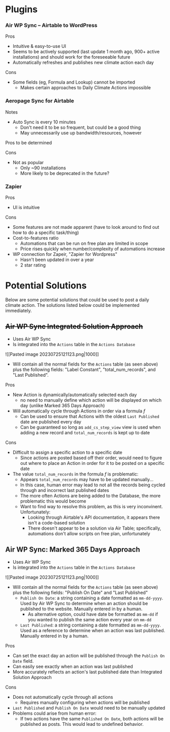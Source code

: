 # Plugins

### Air WP Sync – Airtable to WordPress
Pros
* Intuitive & easy-to-use UI
* Seems to be actively supported (last update 1 month ago, 900+ active installations) and should work for the foreseeable future
* Automatically refreshes and publishes new climate action each day

Cons
* Some fields (eg, Formula and Lookup) cannot be imported
	* Makes certain approaches to Daily Climate Actions impossible

### Aeropage Sync for Airtable

 Notes
 * Auto Sync is every 10 minutes
	 * Don't need it to be so frequent, but could be a good thing
	 * May unnecessarily use up bandwidth/resources, however

Pros to be determined

Cons
* Not as popular
	* Only ~90 installations
	* More likely to be deprecated in the future?

<div style="page-break-after: always"></div>

### Zapier
Pros
* UI is intuitive

Cons
* Some features are not made apparent (have to look around to find out how to do a specific task/thing)
* Cost-to-features ratio
	* Automations that can be run on free plan are limited in scope
	* Price rises quickly when number/complexity of automations increase
* WP connection for Zapeir, "Zapier for Wordpress"
	* Hasn't been updated in over a year
	* 2 star rating

<div style="page-break-after: always"></div>

# Potential Solutions
Below are some potential solutions that could be used to post a daily climate action. The solutions listed below could be implemented immediately.

## ~~Air WP Sync Integrated Solution Approach~~
* Uses Air WP Sync
* Is integrated into the `Actions` table in the `Actions Database`

![[Pasted image 20230725121123.png|1000]]
* Will contain all the normal fields for the `Actions` table (as seen above) plus the following fields: "Label Constant", "total_num_records", and "Last Published".

Pros
* New Action is dynamically/automatically selected each day 
	* no need to manually define which action will be displayed on which day (unlike Marked 365 Days Approach)
* Will automatically cycle through Actions in order via a formula $f$
	* Can be used to ensure that Actions with the oldest `Last Published` date are published every day
	* Can be guaranteed so long as `add_cs_step_view` view is used when adding a new record and `total_num_records` is kept up to date

Cons
* Difficult to assign a specific action to a specific date
	* Since actions are posted based off their order, would need to figure out where to place an Action in order for it to be posted on a specific date
* The value `total_num_records` in the formula $f$ is problematic:
	* Appears `total_num_records` may have to be updated manually...
	* In this case, human error may lead to not all the records being cycled through and incorrect last published dates
	* The more often Actions are being added to the Database, the more problematic this would become
	* Want to find way to resolve this problem, as this is very inconvinent. Unfortunately: 
		* Looking through Airtable's API documentation, it appears there isn't a code-based solution
		* There doesn't appear to be a solution via Air Table; specifically, automations don't allow scripts on free plan, unfortunately

<div style="page-break-after: always"></div>


## Air WP Sync: Marked 365 Days Approach
* Uses Air WP Sync
* Is integrated into the `Actions` table in the `Actions Database`

![[Pasted image 20230725121123.png|1000]]
* Will contain all the normal fields for the `Actions` table (as seen above) plus the following fields: "Publish On Date" and "Last Published"
	* `Publish On Date`: a string containing a date formatted as `mm-dd-yyyy`. Used by Air WP Sync to determine when an action should be published to the website. Manually entered in by a human.
		* As alternative option, could have date be formatted as `mm-dd` if you wanted to publish the same action every year on `mm-dd`
	* `Last Published`: a string containing a date formatted as `mm-dd-yyyy`. Used as a reference to determine when an action was last published. Manually entered in by a human.

Pros
* Can set the exact day an action will be published through the `Publish On Date` field.
* Can easily see exactly when an action was last published
* More accurately reflects an action's last published date than Integrated Solution Approach

Cons
* Does not automatically cycle through all actions
	* Requires manually configuring when actions will be published
* `Last Published` and `Publish On Date` would need to be manually updated
* Problems could arise from human error:
	* If two actions have the same `Published On Date`, both actions will be published as posts. This would lead to undefined behavior.
